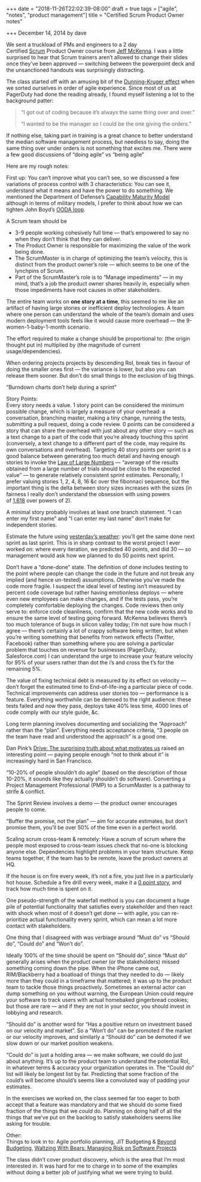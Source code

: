 +++
date = "2018-11-26T22:02:39-08:00"
draft = true
tags = ["agile", "notes", "product management"]
title = "Certified Scrum Product Owner notes"

+++
December 14, 2014 by dave

We sent a truckload of PMs and engineers to a 2 day Certified [Scrum](http://en.wikipedia.org/wiki/Scrum_%28software_development%29) Product Owner course from [Jeff McKenna](https://www.cprime.com/training/instructors-and-coaches/jeff-mckenna/). I was a little surprised to hear that Scrum trainers aren’t allowed to change their slides once they’ve been approved — switching between the powerpoint deck and the unsanctioned handouts was surprisingly distracting.

The class started off with an amusing bit of the [Dunning-Kruger effect](http://en.wikipedia.org/wiki/Dunning%E2%80%93Kruger_effect) when we sorted ourselves in order of agile experience. Since most of us at PagerDuty had done the reading already, I found myself listening a lot to the background patter:

> “I got out of coding because it’s always the same thing over and over.”
>
> “I wanted to be the manager so I could be the one giving the orders.”

If nothing else, taking part in training is a great chance to better understand the median software management process, but needless to say, doing the same thing over under orders is not something that excites me. There were a few good discussions of “doing agile” vs “being agile”

Here are my rough notes:

First up: You can’t improve what you can’t see, so we discussed a few variations of process control with 3 characteristics: You can see it, understand what it means and have the power to do something. We mentioned the Department of Defense’s [Capability Maturity Model](http://en.wikipedia.org/wiki/Capability_Maturity_Model)  
although in terms of military models, I prefer to think about how we can tighten John Boyd’s [OODA loop](http://en.wikipedia.org/wiki/OODA_loop).

A Scrum team should be

* 3-9 people working cohesively full time — that’s empowered to say no when they don’t think that they can deliver.
* The Product Owner is responsible for maximizing the value of the work being done.
* The ScrumMaster is in charge of optimizing the team’s velocity, this is distinct from the product owner’s role — which seems to be one of the lynchpins of Scrum.
* Part of the ScrumMaster’s role is to “Manage impediments” — in my mind, that’s a job the product owner shares heavily in, especially when those impediments have root causes in other stakeholders.

The entire team works on **one story at a time**, this seemed to me like an artifact of having large stories or inefficient deploy technologies. A team where one person can understand the whole of the team’s domain and uses modern deployment tools feels like it would cause more overhead — the 9-women-1-baby-1-month scenario.

The effort required to make a change should be proportional to: (the origin thought put in) multiplied by (the magnitude of current usage/dependencies).

When ordering projects projects by descending RoI, break ties in favour of doing the smaller ones first — the variance is lower, but also you can release them sooner. But don’t do small things to the exclusion of big things.

“Burndown charts don’t help during a sprint”

Story Points:   
Every story needs a value. 1 story point can be considered the minimum possible change, which is largely a measure of your overhead: a conversation, branching master, making a tiny change, running the tests, submitting a pull request, doing a code review. 0 points can be considered a story that can share the overhead with just about any other story — such as a text change to a part of the code that you’re already touching this sprint (conversely, a text change to a different part of the code, may require its own conversations and overhead). Targeting 40 story points per sprint is a good balance between generating too much detail and having enough stories to invoke the [Law of Large Numbers](http://en.wikipedia.org/wiki/Law_of_large_numbers) — “average of the results obtained from a large number of trials should be close to the expected value” — to generate relatively consistent sprint estimates. Personally, I prefer valuing stories 1, 2, 4, 8, 16 &c over the fibonnaci sequence, but the important thing is the delta between story sizes increases with the sizes (in fairness I really don’t understand the obsession with using powers of [1.618](http://en.wikipedia.org/wiki/Fibonacci_number#Relation_to_the_golden_ratio) over powers of 2).

A minimal story probably involves at least one branch statement. “I can enter my first name” and “I can enter my last name” don’t make for independent stories.

Estimate the future using [yesterday’s weather](http://martinfowler.com/bliki/YesterdaysWeather.html): you’ll get the same done next sprint as last sprint. This is in sharp contrast to the worst project I ever worked on: where every iteration, we predicted 40 points, and did 30 — so management would ask how we planned to do 50 points next sprint.

Don’t have a “done-done” state. The definition of done includes testing to the point where people can change the code in the future and not break any implied (and hence un-tested) assumptions. Otherwise you’ve made the code more fragile. I suspect the ideal level of testing isn’t measured by percent code coverage but rather having emotionless deploys — where even new employees can make changes, and if the tests pass, you’re completely comfortable deploying the changes. Code reviews then only serve to: enforce code cleanliness, confirm that the new code works and to ensure the same level of testing going forward. McKenna believes there’s too much tolerance of bugs in silicon valley today; I’m not sure how much I agree — there’s certainly a lot of crappy software being written, but when you’re writing something that benefits from network effects (Twitter, Facebook) rather than something where you are solving a particular problem that touches on revenue for businesses (PagerDuty, Salesforce.com) I can understand the urge to increase your feature velocity for 95% of your users rather than dot the i’s and cross the t’s for the remaining 5%.

The value of fixing technical debt is measured by its effect on velocity — don’t forget the estimated time to End-of-life-ing a particular piece of code. Technical improvements can address user stories too — performance is a feature. Everything worthwhile can be demoed to the right audience: these tests failed and now they pass, deploys take 40% less time, 4000 lines of code comply with our style guide, &c.

Long term planning involves documenting and socializing the “Approach” rather than the “plan”. Everything needs acceptance criteria, “3 people on the team have read and understood the approach” is a good one.

Dan Pink’s [Drive: The surprising truth about what motivates us](https://www.youtube.com/watch?v=u6XAPnuFjJc) raised an interesting point — paying people enough “not to think about it” is increasingly hard in San Francisco.

“10-20% of people shouldn’t do agile” (based on the description of those 10-20%, it sounds like they actually shouldn’t do software). Converting a Project Management Professional (PMP) to a ScrumMaster is a pathway to strife & conflict.

The Sprint Review involves a demo — the product owner encourages people to come.

“Buffer the promise, not the plan” — aim for accurate estimates, but don’t promise them, you’ll be over 50% of the time even in a perfect world.

Scaling scrum cross-team & remotely: Have a scrum of scrum where the people most exposed to cross-team issues check that no-one is blocking anyone else. Dependencies highlight problems in your team structure. Keep teams together, if the team has to be remote, leave the product owners at HQ.

If the house is on fire every week, it’s not a fire, you just live in a particularly hot house. Schedule a fire drill every week, make it a [0 point story](https://chrisgagne.com/1756/tracking-unexpected-requests-impediments/), and track how much time is spent on it.

One pseudo-strength of the waterfall method is you can document a huge pile of potential functionality that satisfies every stakeholder and then react with shock when most of it doesn’t get done — with agile, you can re-prioritize actual functionality every sprint, which can mean a lot more contact with stakeholders.

One thing that I disagreed with was verbiage around “Must do” vs “Should do”, “Could do” and “Won’t do”.

Ideally 100% of the time should be spent on “Should do”, since “Must do” generally arises when the product owner (or the stakeholders) missed something coming down the pipe. When the iPhone came out, RIM/Blackberry had a boatload of things that they needed to do — likely more than they could in a timeframe that mattered; it was up to the product team to tackle those things proactively. Sometimes an external actor can dump something on you without warning, the European Union could require your software to track users with actual homebaked gingerbread cookies; but those are rare — and if they are not in your sector, you should invest in lobbying and research.

“Should do” is another word for “Has a positive return on investment based on our velocity and market”. So a “Won’t do” can be promoted if the market or our velocity improves, and similarly a “Should do” can be demoted if we slow down or our market position weakens.

“Could do” is just a holding area — we make software, we could do just about anything. It’s up to the product team to understand the potential RoI, in whatever terms & accuracy your organization operates in. The “Could do” list will likely be longest list by far. Predicting that some fraction of the could’s will become should’s seems like a convoluted way of padding your estimates.

In the exercises we worked on, the class seemed far too eager to both accept that a feature was mandatory and that we should do some fixed fraction of the things that we _could_ do. Planning on doing half of all the things that we’ve put on the backlog to satisfy stakeholders seems like asking for trouble.

Other:  
Things to look in to: Agile portfolio planning, JIT Budgeting & [Beyond Budgeting](http://bbrt.org/), [Waltzing With Bears: Managing Risk on Software Projects](http://www.amazon.com/gp/product/0932633609/ref=as_li_tl?ie=UTF8&camp=1789&creative=390957&creativeASIN=0932633609&linkCode=as2&tag=eurica0d-20&linkId=CCUMDYM526HQIIMM)

The class didn’t cover product discovery, which is the area that I’m most interested in. It was hard for me to charge in to some of the examples without doing a better job of justifying what we were trying to build.